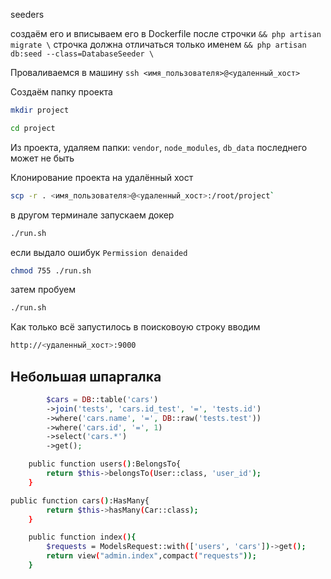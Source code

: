 seeders

создаём его и вписываем его в Dockerfile после строчки  `&& php artisan migrate \` 
строчка должна отличаться только именем `&& php artisan db:seed --class=DatabaseSeeder \`

Проваливаемся в машину `ssh <имя_пользователя>@<удаленный_хост>`

Cоздаём папку проекта 

```sh
mkdir project
```

```sh
cd project
```

Из проекта, удаляем папки: `vendor`, `node_modules`, `db_data` последнего может не быть

 Клонирование проекта на удалённый хост

```sh
scp -r . <имя_пользователя>@<удаленный_хост>:/root/project`
```

в другом терминале запускаем докер

```sh
./run.sh
```
если выдало ошибук `Permission denaided`

```sh
chmod 755 ./run.sh
```

затем пробуем

```sh
./run.sh
```

Как только всё запустилось в поисковоую строку вводим 

```sh
http://<удаленный_хост>:9000
```

## Небольшая шпаргалка

```php
        $cars = DB::table('cars')
        ->join('tests', 'cars.id_test', '=', 'tests.id')
        ->where('cars.name', '=', DB::raw('tests.test'))
        ->where('cars.id', '=', 1)
        ->select('cars.*')
        ->get();
```

```sh 
    public function users():BelongsTo{
        return $this->belongsTo(User::class, 'user_id');
    }
```

```sh
public function cars():HasMany{
        return $this->hasMany(Car::class);
    }
```

```sh 
    public function index(){
        $requests = ModelsRequest::with(['users', 'cars'])->get();
        return view("admin.index",compact("requests"));
    }
```
